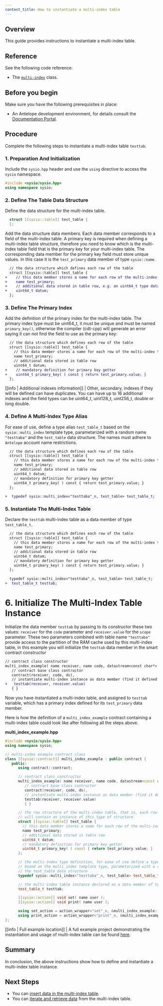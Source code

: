 ```yaml
---
content_title: How to instantiate a multi-index table
---
```


## Overview

This guide provides instructions to instantiate a multi-index table.

## Reference

See the following code reference:

* The [`multi-index`](../../reference/Classes/classsysio_1_1multi__index) class.

## Before you begin

Make sure you have the following prerequisites in place:

* An Antelope development environment, for details consult the [Documentation Portal](https://docs.eosnetwork.com/docs/latest/).

## Procedure

Complete the following steps to instantiate a multi-index table `testtab`.

### 1. Preparation And Initialization

Include the `sysio.hpp` header and use the `using` directive to access the `sysio` namespace.

```cpp
#include <sysio/sysio.hpp>
using namespace sysio;
```

### 2. Define The Table Data Structure

Define the data structure for the multi-index table.

```cpp
  struct [[sysio::table]] test_table {
  };
```

Add the data structure data members. Each data member corresponds to a field of the multi-index table. A primary key is required when defining a multi-index table structure, therefore you need to know which is the multi-index table field that is the primary key for your multi-index table. The corresponding data member for the primary key field must store unique values. In this case it is the `test_primary` data member of type `sysio::name`.

  ```diff
    // the data structure which defines each row of the table
    struct [[sysio::table]] test_table {
  +    // this data member stores a name for each row of the multi-index table
  +    name test_primary;
  +    // additional data stored in table row, e.g. an uint64_t type data
  +    uint64_t datum;
    };
  ```

### 3. Define The Primary Index

Add the definition of the primary index for the multi-index table. The primary index type must be uint64_t, it must be unique and must be named `primary_key()`, otherwise the compiler (cdt-cpp) will generate an error saying it can not find the field to use as the primary key:

```diff
  // the data structure which defines each row of the table
  struct [[sysio::table]] test_table {
    // this data member stores a name for each row of the multi-index table
    name test_primary;
    // additional data stored in table row
    uint64_t datum;
+    // mandatory definition for primary key getter
+    uint64_t primary_key( ) const { return test_primary.value; }
  };
```

[[info | Additional indexes information]]
| Other, secondary, indexes if they will be defined can have duplicates. You can have up to 16 additional indexes and the field types can be uint64_t, uint128_t, uint256_t, double or long double.

### 4. Define A Multi-Index Type Alias

For ease of use, define a type alias `test_table_t` based on the `sysio::multi_index` template type, parametarized with a random name `"testtaba"` and the `test_table` data structure. The names must adhere to `Antelope` account name restrictions.

```diff
  // the data structure which defines each row of the table
  struct [[sysio::table]] test_table {
    // this data member stores a name for each row of the multi-index table
    name test_primary;
    // additional data stored in table row
    uint64_t datum;
    // mandatory definition for primary key getter
    uint64_t primary_key( ) const { return test_primary.value; }
  };
  
+  typedef sysio::multi_index<"testtaba"_n, test_table> test_table_t;
```

### 5. Instantiate The Multi-Index Table

Declare the `testtab` multi-index table as a data member of type `test_table_t`.

```diff
  // the data structure which defines each row of the table
  struct [[sysio::table]] test_table {
    // this data member stores a name for each row of the multi-index table
    name test_primary;
    // additional data stored in table row
    uint64_t datum;
    // mandatory definition for primary key getter
    uint64_t primary_key( ) const { return test_primary.value; }
  };
  
  typedef sysio::multi_index<"testtaba"_n, test_table> test_table_t;
+  test_table_t testtab;
```

# 6. Initialize The Multi-Index Table Instance

Initialize the data member `testtab` by passing to its constructor these two values: `receiver` for the `code` parameter and `receiver.value` for the `scope` parameter. These two parameters combined with table name `"testtaba"` provide access to the partition of the RAM cache used by this multi-index table, in this example you will initialize the `testtab` data member in the smart contract constructor

```diff
// contract class constructor
multi_index_example( name receiver, name code, datastream<const char*> ds ) :
   // contract base class contructor
   contract(receiver, code, ds),
   // instantiate multi-index instance as data member (find it defined below)
+   testtab(receiver, receiver.value)
   { }
```

Now you have instantiated a multi-index table, and assigned to `testtab` variable, which has a primary index defined for its `test_primary` data member.

Here is how the definition of a `multi_index_example` contract containing a multi-index table could look like after following all the steps above.

__multi_index_example.hpp__

```cpp
#include <sysio/sysio.hpp>
using namespace sysio;

// multi-index example contract class
class [[sysio::contract]] multi_index_example : public contract {
   public:
      using contract::contract;

      // contract class constructor
      multi_index_example( name receiver, name code, datastream<const char*> ds ) :
         // contract base class contructor
         contract(receiver, code, ds),
         // instantiate multi-index instance as data member (find it defined below)
         testtab(receiver, receiver.value)
         { }

      // the row structure of the multi-index table, that is, each row of the table
      // will contain an instance of this type of structure
      struct [[sysio::table]] test_table {
        // this data member stores a name for each row of the multi-index table
        name test_primary;
        // additional data stored in table row
        uint64_t datum;
        // mandatory definition for primary key getter
        uint64_t primary_key( ) const { return test_primary.value; }
      };

      // the multi-index type definition, for ease of use define a type alias `test_table_t`, 
      // based on the multi_index template type, parametarized with a random name and 
      // the test_table data structure
      typedef sysio::multi_index<"testtaba"_n, test_table> test_table_t;

      // the multi-index table instance declared as a data member of type test_table_t
      test_table_t testtab;

      [[sysio::action]] void set( name user );
      [[sysio::action]] void print( name user );

      using set_action = action_wrapper<"set"_n, &multi_index_example::set>;
      using print_action = action_wrapper<"print"_n, &multi_index_example::print>;
};
```

[[info | Full example location]]
| A full example project demonstrating the instantiation and usage of multi-index table can be found [here](https://github.com/AntelopeIO/cdt/blob/main/examples/multi_index_example).

## Summary

In conclusion, the above instructions show how to define and instantiate a multi-index table instance.

## Next Steps

* You can [insert data in the multi-index table](./how-to-insert-data-into-a-multi-index-table).
* You can [iterate and retrieve data](./how-to-iterate-and-retrieve-a-multi_index-table) from the multi-index table.
